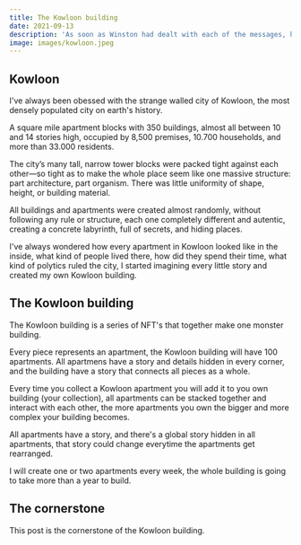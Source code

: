 ```yaml
---
title: The Kowloon building
date: 2021-09-13
description: 'As soon as Winston had dealt with each of the messages, he clipped his speakwritten corrections to the appropriate copy of the Times and pushed them into the pneumatic tube. '
image: images/kowloon.jpeg
---
```


## Kowloon

I've always been obessed with the strange walled city of Kowloon, the most densely populated city on earth's history.

A square mile apartment blocks with 350 buildings, almost all between 10 and 14 stories high, occupied by 8,500 premises, 10.700 households, and more than 33.000 residents.

The city’s many tall, narrow tower blocks were packed tight against each other—so tight as to make the whole place seem like one massive structure: part architecture, part organism. There was little uniformity of shape, height, or building material.

All buildings and apartments were created almost randomly, without following any rule or structure, each one completely different and autentic, creating a concrete labyrinth, full of secrets, and hiding places.

I've always wondered how every apartment in Kowloon looked like in the inside, what kind of people lived there, how did they spend their time, what kind of polytics ruled the city, I started imagining every little story and created my own Kowloon building.

## The Kowloon building

The Kowloon building is a series of NFT's that together make one monster building.

Every piece represents an apartment, the Kowloon building will have 100 apartments. All apartmens have a story and details hidden in every corner, and the building have a story that connects all pieces as a whole.

Every time you collect a Kowloon apartment you will add it to you own building (your collection), all apartments can be stacked together and interact with each other, the more apartments you own the bigger and more complex your building becomes.

All apartments have a story, and there's a global story hidden in all apartments, that story could change everytime the apartments get rearranged.

I will create one or two apartments every week, the whole building is going to take more than a year to build.

## The cornerstone

This post is the cornerstone of the Kowloon building.

